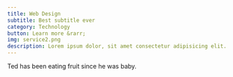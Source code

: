 ```yaml
---
title: Web Design
subtitle: Best subtitle ever
category: Technology
button: Learn more &rarr;
img: service2.png
description: Lorem ipsum dolor, sit amet consectetur adipisicing elit. Sit doloribus nemo quia? Impedit repudiandae obcaecati consectetur aliquid totam earum tempora possimus fugit ad odit commodi, ut officiis maiores non rerum! 
---
```

Ted has been eating fruit since he was baby.
